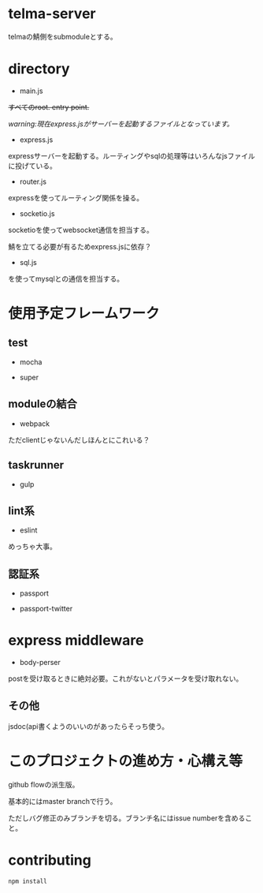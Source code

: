 # telma-server

telmaの鯖側をsubmoduleとする。

# directory

* main.js

~~すべてのroot. entry point.~~

*warning:現在express.jsがサーバーを起動するファイルとなっています。*

* express.js

expressサーバーを起動する。ルーティングやsqlの処理等はいろんなjsファイルに投げている。

* router.js

expressを使ってルーティング関係を操る。

* socketio.js

socketioを使ってwebsocket通信を担当する。

鯖を立てる必要が有るためexpress.jsに依存？

* sql.js

を使ってmysqlとの通信を担当する。 

# 使用予定フレームワーク

## test

* mocha

* super

## moduleの結合

* webpack

ただclientじゃないんだしほんとにこれいる？

## taskrunner

* gulp

## lint系

* eslint

めっちゃ大事。

## 認証系

* passport

* passport-twitter

# express middleware

* body-perser

postを受け取るときに絶対必要。これがないとパラメータを受け取れない。

## その他

jsdoc(api書くようのいいのがあったらそっち使う。


# このプロジェクトの進め方・心構え等

github flowの派生版。

基本的にはmaster branchで行う。

ただしバグ修正のみブランチを切る。ブランチ名にはissue numberを含めること。

# contributing

`npm install`
